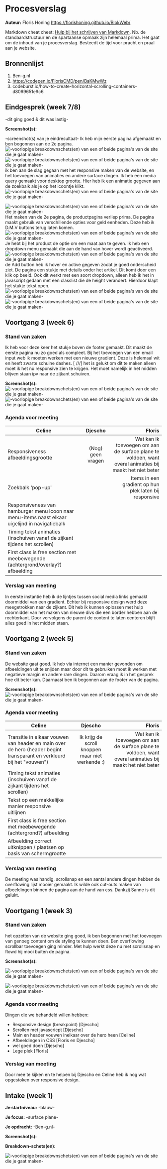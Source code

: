 # Procesverslag
**Auteur:** Floris Honing
https://florishoning.github.io/BlokWeb/

Markdown cheat cheet: [Hulp bij het schrijven van Markdown](https://github.com/adam-p/markdown-here/wiki/Markdown-Cheatsheet). Nb. de standaardstructuur en de spartaanse opmaak zijn helemaal prima. Het gaat om de inhoud van je procesverslag. Besteedt de tijd voor pracht en praal aan je website.



## Bronnenlijst
1. Ben-g.nl
2. https://codepen.io/FlorisCMD/pen/BaKMwWz
3. codeburst.io/how-to-create-horizontal-scrolling-containers-d8069651e9c6



## Eindgesprek (week 7/8)

-dit ging goed & dit was lastig-

**Screenshot(s):**

-screenshot(s) van je eindresultaat-
Ik heb mijn eerste pagina afgemaakt en ben begonnen aan de 2e pagina. ![-voorlopige breakdownschets(en) van een of beide pagina's van de site die je gaat maken-](fullfirstpage.png)
![-voorlopige breakdownschets(en) van een of beide pagina's van de site die je gaat maken-](desktopfirstpage.png)
ik ben aan de slag gegaan met het responsive maken van de website, en het toevoegen van animaties en andere surface dingen. 
Ik heb een media query gemaakt voor desktop grootte. Hier heb ik een animatie gegeven aan de zoekbalk als je op het icoontje klikt.
![-voorlopige breakdownschets(en) van een of beide pagina's van de site die je gaat maken-](searchbalk.png)

![-voorlopige breakdownschets(en) van een of beide pagina's van de site die je gaat maken-](2epagina.png)
Het maken van de 2e pagina, de productpagina verliep prima. De pagina maakt gebruik van verschillende opties voor geld eenheden. Deze heb ik D.M.V buttons terug laten komen. ![-voorlopige breakdownschets(en) van een of beide pagina's van de site die je gaat maken-](prices.png)
Je hebt bij het product de optie om een maat aan te geven. Ik heb een dropdown menu gemaakt die aan de hand van hover wordt geactiveerd. ![-voorlopige breakdownschets(en) van een of beide pagina's van de site die je gaat maken-](sizes.png) de Add button heb ik hover en active gegeven zodat je goed onderscheid ziet.
De pagina een stukje met details onder het artikel. Dit komt door een klik op beeld. Ook dit werkt met een soort dropdown, alleen heb ik het in javascript gedaan met een classlist die de height verandert. Hierdoor klapt het stukje tekst open.
![-voorlopige breakdownschets(en) van een of beide pagina's van de site die je gaat maken-](suggestions.png)
![-voorlopige breakdownschets(en) van een of beide pagina's van de site die je gaat maken-](details.png)



## Voortgang 3 (week 6)

### Stand van zaken

Ik heb voor deze keer het stukje boven de footer gemaakt. Dit maakt de eerste pagina nu zo goed als compleet. Bij het toevoegen van een email input web ik moeten werken met een nieuwe gradient. Deze is helemaal wit en heeft zwarte schuine dashes. [      ///] het is gelukt om dit te maken alleen moet ik het nu responsive zien te krijgen. Het moet namelijk in het midden blijven staan ipv naar de zijkant schuiven.

**Screenshot(s):**
![-voorlopige breakdownschets(en) van een of beide pagina's van de site die je gaat maken-](footerdash.png)
![-voorlopige breakdownschets(en) van een of beide pagina's van de site die je gaat maken-](footerdashbeter.png)
### Agenda voor meeting
| Celine | Djescho | Floris |
|--------|:-------:|-------:|
| Responsiveness afbeeldingsgrootte | (Nog) geen vragen | Wat kan ik toevoegen om aan de surface plane te voldoen, want overal animaties bij maakt het niet beter |
| Zoekbalk 'pop-up' |  | Items in een gradient op hun plek laten bij responsive |
| Responsiveness van hamburger menu icoon naar menu-items naast elkaar uigelijnd in navigatiebalk |  |  |
| Timing tekst animaties (inschuiven vanaf de zijkant tijdens het scrollen) |  |  |
| First class is free section met meebewegende (achtergrond/overlay?) afbeelding |  |  |



### Verslag van meeting

In eerste instantie heb ik de lijntjes tussen social media links gemaakt doormiddel van een gradient. Echter bij responsive design werd deze meegetrokken naar de zijkant. Dit heb ik kunnen oplossen met hulp doormiddel van het maken van nieuwe divs die een border hebben aan de rechterkant. Door vervolgens de parent de content te laten centeren blijft alles goed in het midden staan.



## Voortgang 2 (week 5)

### Stand van zaken

De website gaat goed. Ik heb via internet een manier gevonden om afbeeldingen uit te snijden maar door dit te gebruiken moet ik werken met negatieve margin en andere rare dingen. Daarom vraag ik in het gesprek hoe dit beter kan.
Daarnaast ben ik begonnen aan de footer van de pagina.

**Screenshot(s):**
![-voorlopige breakdownschets(en) van een of beide pagina's van de site die je gaat maken-](voortgangssfooter.png)

### Agenda voor meeting
| Celine | Djescho | Floris |
|--------|:-------:|-------:|
| Transitie in elkaar vouwen van header en main over de hero (header begint transparant en verkleurd bij het "vouwen") | Ik krijg de scroll knoppen maar niet werkende :) | Wat kan ik toevoegen om aan de surface plane te voldoen, want overal animaties bij maakt het niet beter |
| Timing tekst animaties (inschuiven vanaf de zijkant tijdens het scrollen) |  |  |
| Tekst op een makkelijke manier responsive uitlijnen |  |  |
| First class is free section met meebewegende (achtergrond?) afbeelding |  |  |
| Afbeelding correct uitknippen / plaatsen op basis van schermgrootte |  |  |



### Verslag van meeting

De meeting was handig, scrollsnap en een aantal andere dingen hebben de overflowing lijst mooier gemaakt. Ik wilde ook cut-outs maken van afbeeldingen binnen de pagina aan de hand van css. Dankzij Sanne is dit gelukt.


## Voortgang 1 (week 3)

### Stand van zaken

het opzetten van de website ging goed, ik ben begonnen met het toevoegen van genoeg content om de styling te kunnen doen. Een overflowing scrollbar toevoegen ging minder. Met hulp werkt deze nu met scrollsnap en flowd hij mooi buiten de pagina.

**Screenshot(s):**

![-voorlopige breakdownschets(en) van een of beide pagina's van de site die je gaat maken-](images/ScreenShot.Ben-g1.png)

![-voorlopige breakdownschets(en) van een of beide pagina's van de site die je gaat maken-](images/ScreenShot.Ben-g2.png)
### Agenda voor meeting

Dingen die we behandeld willen hebben:

- Responsive design (breakpoint) [Djescho]
- Scrollen met javascricpt [Djescho]
- Main en header vouwen inelkaar over de hero heen [Celine]
- Afbeeldingen in CSS [Floris en Djescho]
- wel goed doen [Djescho]
- Lege plek [Floris]

### Verslag van meeting

 Door mee te kijken en te helpen bij Djescho en Celine heb ik nog wat opgestoken over responsive design.



## Intake (week 1)

**Je startniveau:** -blauw-

**Je focus:** -surface plane-

**Je opdracht:** -Ben-g.nl-

**Screenshot(s):**

**Breakdown-schets(en):**

![-voorlopige breakdownschets(en) van een of beide pagina's van de site die je gaat maken-](images/Ben-g.Github.Frontend.png)
